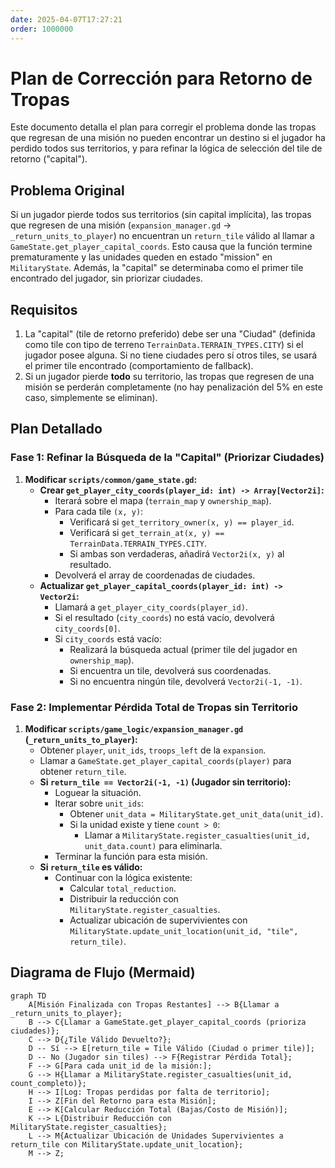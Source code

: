 ```yaml
---
date: 2025-04-07T17:27:21
order: 1000000
---
```

# Plan de Corrección para Retorno de Tropas

Este documento detalla el plan para corregir el problema donde las tropas que regresan de una misión no pueden encontrar un destino si el jugador ha perdido todos sus territorios, y para refinar la lógica de selección del tile de retorno ("capital").

## Problema Original

Si un jugador pierde todos sus territorios (sin capital implícita), las tropas que regresen de una misión (`expansion_manager.gd` -> `_return_units_to_player`) no encuentran un `return_tile` válido al llamar a `GameState.get_player_capital_coords`. Esto causa que la función termine prematuramente y las unidades queden en estado "mission" en `MilitaryState`. Además, la "capital" se determinaba como el primer tile encontrado del jugador, sin priorizar ciudades.

## Requisitos

1.  La "capital" (tile de retorno preferido) debe ser una "Ciudad" (definida como tile con tipo de terreno `TerrainData.TERRAIN_TYPES.CITY`) si el jugador posee alguna. Si no tiene ciudades pero sí otros tiles, se usará el primer tile encontrado (comportamiento de fallback).
2.  Si un jugador pierde **todo** su territorio, las tropas que regresen de una misión se perderán completamente (no hay penalización del 5% en este caso, simplemente se eliminan).

## Plan Detallado

### Fase 1: Refinar la Búsqueda de la "Capital" (Priorizar Ciudades)

1.  **Modificar `scripts/common/game_state.gd`:**
    *   **Crear `get_player_city_coords(player_id: int) -> Array[Vector2i]`:**
        *   Iterará sobre el mapa (`terrain_map` y `ownership_map`).
        *   Para cada tile `(x, y)`:
            *   Verificará si `get_territory_owner(x, y) == player_id`.
            *   Verificará si `get_terrain_at(x, y) == TerrainData.TERRAIN_TYPES.CITY`.
            *   Si ambas son verdaderas, añadirá `Vector2i(x, y)` al resultado.
        *   Devolverá el array de coordenadas de ciudades.
    *   **Actualizar `get_player_capital_coords(player_id: int) -> Vector2i`:**
        *   Llamará a `get_player_city_coords(player_id)`.
        *   Si el resultado (`city_coords`) no está vacío, devolverá `city_coords[0]`.
        *   Si `city_coords` está vacío:
            *   Realizará la búsqueda actual (primer tile del jugador en `ownership_map`).
            *   Si encuentra un tile, devolverá sus coordenadas.
            *   Si no encuentra ningún tile, devolverá `Vector2i(-1, -1)`.

### Fase 2: Implementar Pérdida Total de Tropas sin Territorio

1.  **Modificar `scripts/game_logic/expansion_manager.gd` (`_return_units_to_player`):**
    *   Obtener `player`, `unit_ids`, `troops_left` de la `expansion`.
    *   Llamar a `GameState.get_player_capital_coords(player)` para obtener `return_tile`.
    *   **Si `return_tile == Vector2i(-1, -1)` (Jugador sin territorio):**
        *   Loguear la situación.
        *   Iterar sobre `unit_ids`:
            *   Obtener `unit_data = MilitaryState.get_unit_data(unit_id)`.
            *   Si la unidad existe y tiene `count > 0`:
                *   Llamar a `MilitaryState.register_casualties(unit_id, unit_data.count)` para eliminarla.
        *   Terminar la función para esta misión.
    *   **Si `return_tile` es válido:**
        *   Continuar con la lógica existente:
            *   Calcular `total_reduction`.
            *   Distribuir la reducción con `MilitaryState.register_casualties`.
            *   Actualizar ubicación de supervivientes con `MilitaryState.update_unit_location(unit_id, "tile", return_tile)`.

## Diagrama de Flujo (Mermaid)

```mermaid
graph TD
    A[Misión Finalizada con Tropas Restantes] --> B{Llamar a _return_units_to_player};
    B --> C{Llamar a GameState.get_player_capital_coords (prioriza ciudades)};
    C --> D{¿Tile Válido Devuelto?};
    D -- Sí --> E[return_tile = Tile Válido (Ciudad o primer tile)];
    D -- No (Jugador sin tiles) --> F{Registrar Pérdida Total};
    F --> G[Para cada unit_id de la misión:];
    G --> H{Llamar a MilitaryState.register_casualties(unit_id, count_completo)};
    H --> I[Log: Tropas perdidas por falta de territorio];
    I --> Z[Fin del Retorno para esta Misión];
    E --> K[Calcular Reducción Total (Bajas/Costo de Misión)];
    K --> L{Distribuir Reducción con MilitaryState.register_casualties};
    L --> M{Actualizar Ubicación de Unidades Supervivientes a return_tile con MilitaryState.update_unit_location};
    M --> Z;
